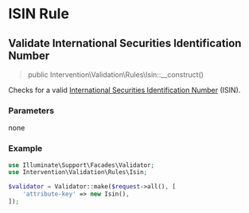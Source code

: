 # ISIN Rule
## Validate International Securities Identification Number

> public Intervention\Validation\Rules\Isin::__construct()

Checks for a valid [International Securities Identification Number](https://en.wikipedia.org/wiki/International_Securities_Identification_Number) (ISIN).

### Parameters

none

### Example

```php
use Illuminate\Support\Facades\Validator;
use Intervention\Validation\Rules\Isin;

$validator = Validator::make($request->all(), [
    'attribute-key' => new Isin(),
]);
```


